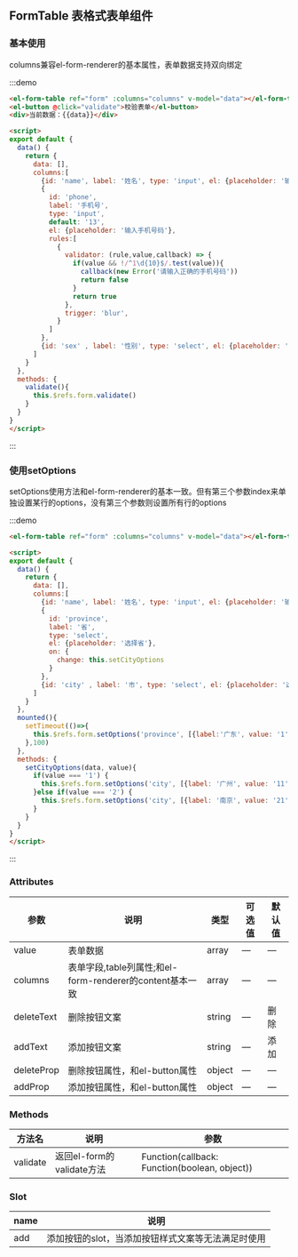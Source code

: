 ## FormTable 表格式表单组件

### 基本使用

columns兼容el-form-renderer的基本属性，表单数据支持双向绑定

:::demo

```html
<el-form-table ref="form" :columns="columns" v-model="data"></el-form-table>
<el-button @click="validate">校验表单</el-button>
<div>当前数据：{{data}}</div>

<script>
export default {
  data() {
    return {
      data: [],
      columns:[
        {id: 'name', label: '姓名', type: 'input', el: {placeholder: '输入姓名'}, rules: [{required: true, trigger: 'blur', message: '请输入姓名'}]},
        {
          id: 'phone',
          label: '手机号',
          type: 'input',
          default: '13',
          el: {placeholder: '输入手机号码'},
          rules:[
            {
              validator: (rule,value,callback) => {
                if(value && !/^1\d{10}$/.test(value)){
                  callback(new Error('请输入正确的手机号码'))
                  return false
                }
                return true
              },
              trigger: 'blur',
            }
          ]
        },
        {id: 'sex' , label: '性别', type: 'select', el: {placeholder: '选择性别'}, options: [{label: '男', value: 'male'}, {label: '女', value: 'female'}]}
      ]
    }
  },
  methods: {
    validate(){
      this.$refs.form.validate()
    }
  }
}
</script>
```

:::

### 使用setOptions

setOptions使用方法和el-form-renderer的基本一致。但有第三个参数index来单独设置某行的options，没有第三个参数则设置所有行的options

:::demo

```html
<el-form-table ref="form" :columns="columns" v-model="data"></el-form-table>

<script>
export default {
  data() {
    return {
      data: [],
      columns:[
        {id: 'name', label: '姓名', type: 'input', el: {placeholder: '输入姓名'}, rules: [{required: true, trigger: 'blur', message: '请输入姓名'}]},
        {
          id: 'province',
          label: '省',
          type: 'select',
          el: {placeholder: '选择省'},
          on: {
            change: this.setCityOptions
          }
        },
        {id: 'city' , label: '市', type: 'select', el: {placeholder: '选择市'}, options: [{label: '男', value: 'male'}, {label: '女', value: 'female'}]}
      ]
    }
  },
  mounted(){
    setTimeout(()=>{
      this.$refs.form.setOptions('province', [{label:'广东', value: '1'}, {label: '江苏', value: '2'}])
    },100)
  },
  methods: {
    setCityOptions(data, value){
      if(value === '1') {
        this.$refs.form.setOptions('city', [{label: '广州', value: '11'}, {label: '深圳', value: '12'}], data.index)
      }else if(value === '2') {
        this.$refs.form.setOptions('city', [{label: '南京', value: '21'}, {label: '无锡', value: '22'}], data.index)
      }
    }
  }
}
</script>
```

:::

### Attributes

| 参数      |   说明    |  类型     | 可选值       | 默认值   |
|---------- | -------- |---------- |-------------  |-------- |
| value | 表单数据 | array   |  —  |  —  |
| columns | 表单字段,table列属性;和el-form-renderer的content基本一致 | array   |  —  |  —  |
| deleteText | 删除按钮文案 | string   |  —  |  删除  |
| addText | 添加按钮文案 | string   |  —  |  添加  |
| deleteProp | 删除按钮属性，和el-button属性 | object  |  —  |  —  |
| addProp | 添加按钮属性，和el-button属性 | object  |  —  |  —  |

### Methods

| 方法名      | 说明          | 参数
|---------- |-------------- | --------------
| validate | 返回el-form的validate方法 | Function(callback: Function(boolean, object))

### Slot

| name | 说明 |
|------|--------|
| add | 添加按钮的slot，当添加按钮样式文案等无法满足时使用 |
